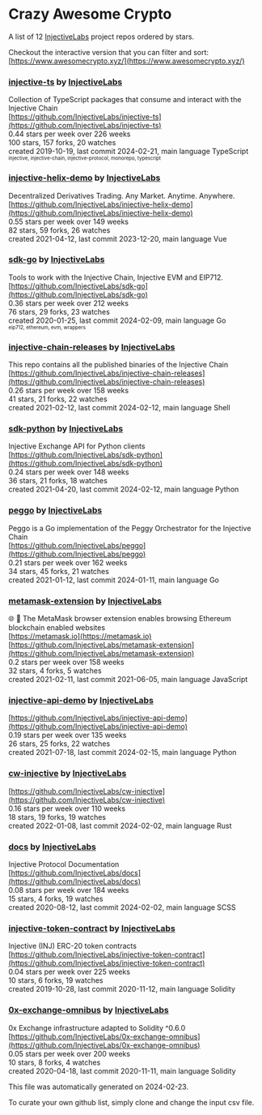 # Crazy Awesome Crypto
A list of 12 [InjectiveLabs](https://github.com/InjectiveLabs) project repos ordered by stars.  

Checkout the interactive version that you can filter and sort: 
[https://www.awesomecrypto.xyz/](https://www.awesomecrypto.xyz/)  


### [injective-ts](https://github.com/InjectiveLabs/injective-ts) by [InjectiveLabs](https://github.com/InjectiveLabs)  
Collection of TypeScript packages that consume and interact with the Injective Chain  
[https://github.com/InjectiveLabs/injective-ts](https://github.com/InjectiveLabs/injective-ts)  
0.44 stars per week over 226 weeks  
100 stars, 157 forks, 20 watches  
created 2019-10-19, last commit 2024-02-21, main language TypeScript  
<sub><sup>injective, injective-chain, injective-protocol, monorepo, typescript</sup></sub>


### [injective-helix-demo](https://github.com/InjectiveLabs/injective-helix-demo) by [InjectiveLabs](https://github.com/InjectiveLabs)  
Decentralized Derivatives Trading. Any Market. Anytime. Anywhere.  
[https://github.com/InjectiveLabs/injective-helix-demo](https://github.com/InjectiveLabs/injective-helix-demo)  
0.55 stars per week over 149 weeks  
82 stars, 59 forks, 26 watches  
created 2021-04-12, last commit 2023-12-20, main language Vue  


### [sdk-go](https://github.com/InjectiveLabs/sdk-go) by [InjectiveLabs](https://github.com/InjectiveLabs)  
Tools to work with the Injective Chain, Injective EVM and EIP712.  
[https://github.com/InjectiveLabs/sdk-go](https://github.com/InjectiveLabs/sdk-go)  
0.36 stars per week over 212 weeks  
76 stars, 29 forks, 23 watches  
created 2020-01-25, last commit 2024-02-09, main language Go  
<sub><sup>eip712, ethereum, evm, wrappers</sup></sub>


### [injective-chain-releases](https://github.com/InjectiveLabs/injective-chain-releases) by [InjectiveLabs](https://github.com/InjectiveLabs)  
This repo contains all the published binaries of the Injective Chain  
[https://github.com/InjectiveLabs/injective-chain-releases](https://github.com/InjectiveLabs/injective-chain-releases)  
0.26 stars per week over 158 weeks  
41 stars, 21 forks, 22 watches  
created 2021-02-12, last commit 2024-02-12, main language Shell  


### [sdk-python](https://github.com/InjectiveLabs/sdk-python) by [InjectiveLabs](https://github.com/InjectiveLabs)  
Injective Exchange API for Python clients  
[https://github.com/InjectiveLabs/sdk-python](https://github.com/InjectiveLabs/sdk-python)  
0.24 stars per week over 148 weeks  
36 stars, 21 forks, 18 watches  
created 2021-04-20, last commit 2024-02-12, main language Python  


### [peggo](https://github.com/InjectiveLabs/peggo) by [InjectiveLabs](https://github.com/InjectiveLabs)  
Peggo is a Go implementation of the Peggy Orchestrator for the Injective Chain  
[https://github.com/InjectiveLabs/peggo](https://github.com/InjectiveLabs/peggo)  
0.21 stars per week over 162 weeks  
34 stars, 45 forks, 21 watches  
created 2021-01-12, last commit 2024-01-11, main language Go  


### [metamask-extension](https://github.com/InjectiveLabs/metamask-extension) by [InjectiveLabs](https://github.com/InjectiveLabs)  
:globe_with_meridians: :electric_plug: The MetaMask browser extension enables browsing Ethereum blockchain enabled websites  
[https://metamask.io](https://metamask.io)  
[https://github.com/InjectiveLabs/metamask-extension](https://github.com/InjectiveLabs/metamask-extension)  
0.2 stars per week over 158 weeks  
32 stars, 4 forks, 5 watches  
created 2021-02-11, last commit 2021-06-05, main language JavaScript  


### [injective-api-demo](https://github.com/InjectiveLabs/injective-api-demo) by [InjectiveLabs](https://github.com/InjectiveLabs)  
  
[https://github.com/InjectiveLabs/injective-api-demo](https://github.com/InjectiveLabs/injective-api-demo)  
0.19 stars per week over 135 weeks  
26 stars, 25 forks, 22 watches  
created 2021-07-18, last commit 2024-02-15, main language Python  


### [cw-injective](https://github.com/InjectiveLabs/cw-injective) by [InjectiveLabs](https://github.com/InjectiveLabs)  
  
[https://github.com/InjectiveLabs/cw-injective](https://github.com/InjectiveLabs/cw-injective)  
0.16 stars per week over 110 weeks  
18 stars, 19 forks, 19 watches  
created 2022-01-08, last commit 2024-02-02, main language Rust  


### [docs](https://github.com/InjectiveLabs/docs) by [InjectiveLabs](https://github.com/InjectiveLabs)  
Injective Protocol Documentation  
[https://github.com/InjectiveLabs/docs](https://github.com/InjectiveLabs/docs)  
0.08 stars per week over 184 weeks  
15 stars, 4 forks, 19 watches  
created 2020-08-12, last commit 2024-02-02, main language SCSS  


### [injective-token-contract](https://github.com/InjectiveLabs/injective-token-contract) by [InjectiveLabs](https://github.com/InjectiveLabs)  
Injective (INJ) ERC-20 token contracts  
[https://github.com/InjectiveLabs/injective-token-contract](https://github.com/InjectiveLabs/injective-token-contract)  
0.04 stars per week over 225 weeks  
10 stars, 6 forks, 19 watches  
created 2019-10-28, last commit 2020-11-12, main language Solidity  


### [0x-exchange-omnibus](https://github.com/InjectiveLabs/0x-exchange-omnibus) by [InjectiveLabs](https://github.com/InjectiveLabs)  
0x Exchange infrastructure adapted to Solidity ^0.6.0  
[https://github.com/InjectiveLabs/0x-exchange-omnibus](https://github.com/InjectiveLabs/0x-exchange-omnibus)  
0.05 stars per week over 200 weeks  
10 stars, 8 forks, 4 watches  
created 2020-04-18, last commit 2020-11-11, main language Solidity  


This file was automatically generated on 2024-02-23.  

To curate your own github list, simply clone and change the input csv file.  